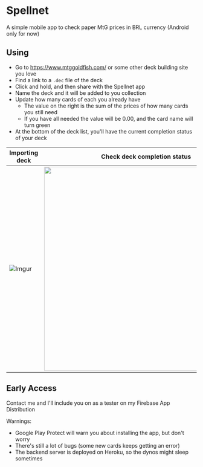 # Spellnet

A simple mobile app to check paper MtG prices in BRL currency (Android only for now)

## Using

- Go to https://www.mtggoldfish.com/ or some other deck building site you love
- Find a link to a `.dec` file of the deck
- Click and hold, and then share with the Spellnet app
- Name the deck and it will be added to you collection
- Update how many cards of each you already have
  - The value on the right is the sum of the prices of how many cards you still need 
  - If you have all needed the value will be 0.00, and the card name will turn green
- At the bottom of the deck list, you'll have the current completion status of your deck

| Importing deck | Check deck completion status |
|---|---|
| ![Imgur](https://imgur.com/s0xXnRC.gif) | <img src="https://i.imgur.com/ZsCjHc0.jpg" width="540"/> | 

## Early Access

Contact me and I'll include you on as a tester on my Firebase App Distribution

Warnings:
- Google Play Protect will warn you about installing the app, but don't worry
- There's still a lot of bugs (some new cards keeps getting an error)
- The backend server is deployed on Heroku, so the dynos might sleep sometimes
